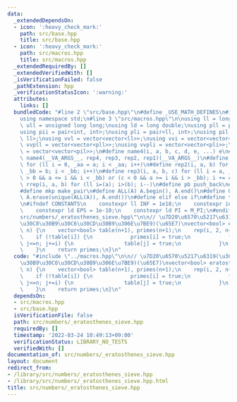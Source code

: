```yaml
---
data:
  _extendedDependsOn:
  - icon: ':heavy_check_mark:'
    path: src/base.hpp
    title: src/base.hpp
  - icon: ':heavy_check_mark:'
    path: src/macros.hpp
    title: src/macros.hpp
  _extendedRequiredBy: []
  _extendedVerifiedWith: []
  _isVerificationFailed: false
  _pathExtension: hpp
  _verificationStatusIcon: ':warning:'
  attributes:
    links: []
  bundledCode: "#line 2 \"src/base.hpp\"\n#define _USE_MATH_DEFINES\n#include <bits/stdc++.h>\n\
    using namespace std;\n#line 3 \"src/macros.hpp\"\n\nusing ll = long long;\nusing\
    \ ull = unsigned long long;\nusing ld = long double;\nusing pll = pair<ll, ll>;\n\
    using pii = pair<int, int>;\nusing pli = pair<ll, int>;\nusing pil = pair<int,\
    \ ll>;\nusing vvl = vector<vector<ll>>;\nusing vvi = vector<vector<int>>;\nusing\
    \ vvpll = vector<vector<pll>>;\nusing vvpli = vector<vector<pli>>;\nusing vvpil\
    \ = vector<vector<pil>>;\n#define name4(i, a, b, c, d, e, ...) e\n#define rep(...)\
    \ name4(__VA_ARGS__, rep4, rep3, rep2, rep1)(__VA_ARGS__)\n#define rep1(i, a)\
    \ for (ll i = 0, _aa = a; i < _aa; i++)\n#define rep2(i, a, b) for (ll i = a,\
    \ _bb = b; i < _bb; i++)\n#define rep3(i, a, b, c) for (ll i = a, _bb = b; (c\
    \ > 0 && a <= i && i < _bb) or (c < 0 && a >= i && i > _bb); i += c)\n#define\
    \ rrep(i, a, b) for (ll i=(a); i>(b); i--)\n#define pb push_back\n#define eb emplace_back\n\
    #define mkp make_pair\n#define ALL(A) A.begin(), A.end()\n#define UNIQUE(A) sort(ALL(A)),\
    \ A.erase(unique(ALL(A)), A.end())\n#define elif else if\n#define tostr to_string\n\
    \n#ifndef CONSTANTS\n    constexpr ll INF = 1e18;\n    constexpr int MOD = 1000000007;\n\
    \    constexpr ld EPS = 1e-10;\n    constexpr ld PI = M_PI;\n#endif\n#line 2 \"\
    src/numbers/_eratosthenes_sieve.hpp\"\n\n// \u7D20\u6570\u5217\u6319(\u30A8\u30E9\
    \u30C8\u30B9\u30C6\u30CD\u30B9\u306E\u7BE9)(\u65E7)\nvector<bool> eratosthenes_sieve(ll\
    \ n) {\n    vector<bool> table(n+1), primes(n+1);\n    rep(i, 2, n+1) {\n    \
    \    if (!table[i]) {\n            primes[i] = true;\n            for (ll j=i+i;\
    \ j<=n; j+=i) {\n                table[j] = true;\n            }\n        }\n\
    \    }\n    return primes;\n}\n"
  code: "#include \"../macros.hpp\"\n\n// \u7D20\u6570\u5217\u6319(\u30A8\u30E9\u30C8\
    \u30B9\u30C6\u30CD\u30B9\u306E\u7BE9)(\u65E7)\nvector<bool> eratosthenes_sieve(ll\
    \ n) {\n    vector<bool> table(n+1), primes(n+1);\n    rep(i, 2, n+1) {\n    \
    \    if (!table[i]) {\n            primes[i] = true;\n            for (ll j=i+i;\
    \ j<=n; j+=i) {\n                table[j] = true;\n            }\n        }\n\
    \    }\n    return primes;\n}\n"
  dependsOn:
  - src/macros.hpp
  - src/base.hpp
  isVerificationFile: false
  path: src/numbers/_eratosthenes_sieve.hpp
  requiredBy: []
  timestamp: '2022-03-24 10:49:13+09:00'
  verificationStatus: LIBRARY_NO_TESTS
  verifiedWith: []
documentation_of: src/numbers/_eratosthenes_sieve.hpp
layout: document
redirect_from:
- /library/src/numbers/_eratosthenes_sieve.hpp
- /library/src/numbers/_eratosthenes_sieve.hpp.html
title: src/numbers/_eratosthenes_sieve.hpp
---
```

